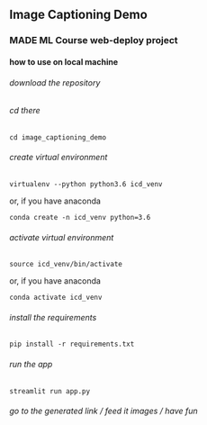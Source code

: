 ## Image Captioning Demo
### MADE ML Course web-deploy project

#### how to use on local machine

###### download the repository

###### cd there

```cd image_captioning_demo```

###### create virtual environment

```virtualenv --python python3.6 icd_venv```

or, if you have anaconda

```conda create -n icd_venv python=3.6```

###### activate virtual environment

```source icd_venv/bin/activate```

or, if you have anaconda

```conda activate icd_venv```

###### install the requirements

```pip install -r requirements.txt```

###### run the app

```streamlit run app.py```

###### go to the generated link / feed it images / have fun
